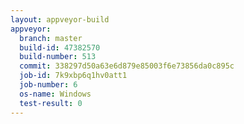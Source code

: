 ```yaml
---
layout: appveyor-build
appveyor:
  branch: master
  build-id: 47382570
  build-number: 513
  commit: 338297d50a63e6d879e85003f6e73856da0c895c
  job-id: 7k9xbp6q1hv0att1
  job-number: 6
  os-name: Windows
  test-result: 0
---
```

